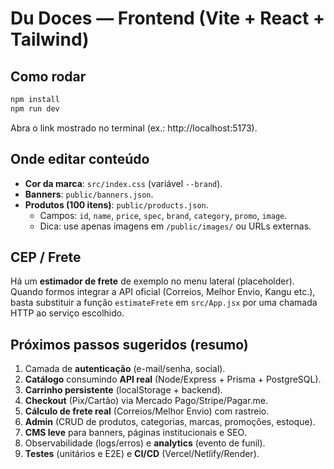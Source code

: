 # Du Doces — Frontend (Vite + React + Tailwind)

## Como rodar
```bash
npm install
npm run dev
```

Abra o link mostrado no terminal (ex.: http://localhost:5173).

## Onde editar conteúdo
- **Cor da marca**: `src/index.css` (variável `--brand`).
- **Banners**: `public/banners.json`.
- **Produtos (100 itens)**: `public/products.json`.
  - Campos: `id`, `name`, `price`, `spec`, `brand`, `category`, `promo`, `image`.
  - Dica: use apenas imagens em `/public/images/` ou URLs externas.

## CEP / Frete
Há um **estimador de frete** de exemplo no menu lateral (placeholder). Quando formos integrar a API oficial (Correios, Melhor Envio, Kangu etc.), basta substituir a função `estimateFrete` em `src/App.jsx` por uma chamada HTTP ao serviço escolhido.

## Próximos passos sugeridos (resumo)
1. Camada de **autenticação** (e-mail/senha, social).
2. **Catálogo** consumindo **API real** (Node/Express + Prisma + PostgreSQL).
3. **Carrinho persistente** (localStorage + backend).
4. **Checkout** (Pix/Cartão) via Mercado Pago/Stripe/Pagar.me.
5. **Cálculo de frete real** (Correios/Melhor Envio) com rastreio.
6. **Admin** (CRUD de produtos, categorias, marcas, promoções, estoque).
7. **CMS leve** para banners, páginas institucionais e SEO.
8. Observabilidade (logs/erros) e **analytics** (evento de funil).
9. **Testes** (unitários e E2E) e **CI/CD** (Vercel/Netlify/Render).
